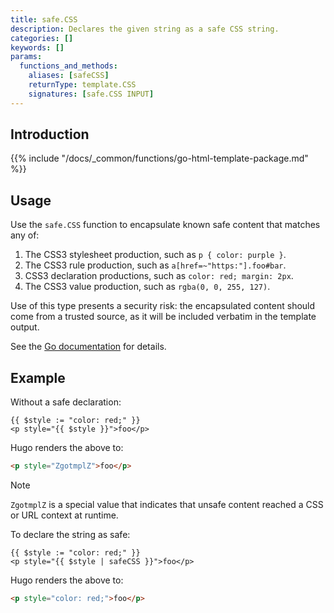 ```yaml
---
title: safe.CSS
description: Declares the given string as a safe CSS string.
categories: []
keywords: []
params:
  functions_and_methods:
    aliases: [safeCSS]
    returnType: template.CSS
    signatures: [safe.CSS INPUT]
---
```


## Introduction

{{% include "/docs/_common/functions/go-html-template-package.md" %}}

## Usage

Use the `safe.CSS` function to encapsulate known safe content that matches any of:

1. The CSS3 stylesheet production, such as `p { color: purple }`.
1. The CSS3 rule production, such as `a[href=~"https:"].foo#bar`.
1. CSS3 declaration productions, such as `color: red; margin: 2px`.
1. The CSS3 value production, such as `rgba(0, 0, 255, 127)`.

Use of this type presents a security risk: the encapsulated content should come from a trusted source, as it will be included verbatim in the template output.

See the [Go documentation][] for details.

## Example

Without a safe declaration:

```go-html-template
{{ $style := "color: red;" }}
<p style="{{ $style }}">foo</p>
```

Hugo renders the above to:

```html
<p style="ZgotmplZ">foo</p>
```

> [!note]
> `ZgotmplZ` is a special value that indicates that unsafe content reached a CSS or URL context at runtime.

To declare the string as safe:

```go-html-template
{{ $style := "color: red;" }}
<p style="{{ $style | safeCSS }}">foo</p>
```

Hugo renders the above to:

```html
<p style="color: red;">foo</p>
```

[Go documentation]: https://pkg.go.dev/html/template#CSS

